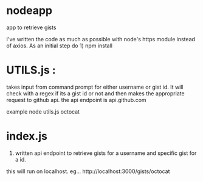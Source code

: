 # nodeapp
app to retrieve gists


I've written the code as much as possible with node's https module instead of axios. As an initial step do 1) npm install 

UTILS.js : 
============

takes input from command prompt for either username or gist id. It will check with a regex if its a gist id or not and then makes the appropriate request to github api. the api endpoint is api.github.com

example node utils.js octocat

index.js
===========

1) written api endpoint to retrieve gists for a username and specific gist for a id. 

this will run on localhost. eg... http://localhost:3000/gists/octocat
